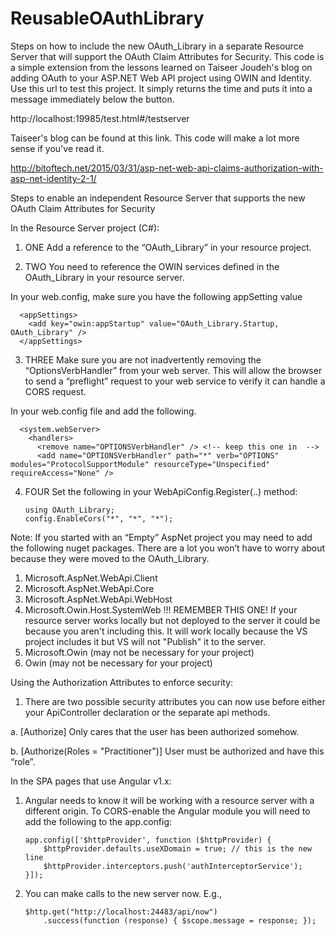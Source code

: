 # ReusableOAuthLibrary
Steps on how to include the new OAuth_Library in a separate Resource Server that will support the OAuth Claim Attributes for Security.  This code is a simple extension from the lessons learned on Taiseer Joudeh's blog on adding OAuth to your ASP.NET Web API project using OWIN and Identity.  Use this url to test this project.  It simply returns the time and puts it into a message immediately below the button.

http://localhost:19985/test.html#/testserver

Taiseer's blog can be found at this link.  This code will make a lot more sense if you've read it.

http://bitoftech.net/2015/03/31/asp-net-web-api-claims-authorization-with-asp-net-identity-2-1/

Steps to enable an independent Resource Server that supports the new OAuth Claim Attributes for Security

In the Resource Server project (C#):

1. ONE Add a reference to the “OAuth_Library” in your resource project.

2. TWO You need to reference the OWIN services defined in the OAuth_Library  in your resource server.

In your web.config, make sure you have the following appSetting value

      <appSettings>
        <add key="owin:appStartup" value="OAuth_Library.Startup, OAuth_Library" />
      </appSettings>
      
3. THREE Make sure you are not inadvertently removing the “OptionsVerbHandler” from your web server.  This will allow the browser to send a “preflight” request to your web service to verify it can handle a CORS request.

In your web.config file and add the following.

      <system.webServer>
        <handlers>
          <remove name="OPTIONSVerbHandler" /> <!-- keep this one in  -->
          <add name="OPTIONSVerbHandler" path="*" verb="OPTIONS" modules="ProtocolSupportModule" resourceType="Unspecified" requireAccess="None" />
          
4.  FOUR Set the following in your WebApiConfig.Register(..) method: 

        using OAuth_Library;
        config.EnableCors("*", "*", "*");


Note: If you started with an “Empty” AspNet project you may need to add the following nuget packages. 
There are a lot you won’t have to worry about because they were moved to the OAuth_Library.
1.	Microsoft.AspNet.WebApi.Client
2.	Microsoft.AspNet.WebApi.Core
3.	Microsoft.AspNet.WebApi.WebHost
4.	Microsoft.Owin.Host.SystemWeb !!! REMEMBER THIS ONE!  If your resource server works locally but not deployed to the server it could be because you aren't including this.  It will work locally because the VS project includes it but VS will not "Publish" it to the server.
5.	Microsoft.Owin (may not be necessary for your project)
6.	Owin (may not be necessary for your project)


Using the Authorization Attributes to enforce security:

1.	There are two possible security attributes you can now use before either your ApiController declaration or the separate api methods.

a.	[Authorize] Only cares that the user has been authorized somehow.

b.	[Authorize(Roles = "Practitioner")]  User must be authorized and have this “role”.

In the SPA pages that use Angular v1.x:

1.	Angular needs to know it will be working with a resource server with a different origin.  To CORS-enable the Angular module you will need to add the following to the app.config:

        app.config(['$httpProvider', function ($httpProvider) {
            $httpProvider.defaults.useXDomain = true; // this is the new line
            $httpProvider.interceptors.push('authInterceptorService');
        }]);
        
2.	You can make calls to the new server now. E.g., 

        $http.get("http://localhost:24483/api/now")
            .success(function (response) { $scope.message = response; });
            
